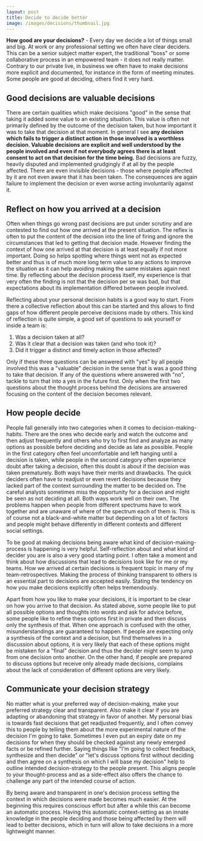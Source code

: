```yaml
---
layout: post
title: Decide to decide better
image: /images/decisions/thumbnail.jpg
---
```


**How good are your decisions?** - Every day we decide a lot of things small and big. At work or any professional setting we often have clear deciders. This can be a senior subject matter expert, the traditional "boss" or some collaborative process in an empowered team - it does not really matter. Contrary to our private live, in business we often have to make decisions more explicit and documented, for instance in the form of meeting minutes. Some people are good at deciding, others find it very hard.

## Good decisions are valuable decisions
 
There are certain qualities which make decisions "good" in the sense that taking it added some value to an existing situation. This value is often not primarily defined by the outcome of the decision taken, but how important it was to take that decision at that moment. In general I see **any decision which fails to trigger a distinct action in those involved is a worthless decision. Valuable decisions are explicit and well understood by the people involved and even if not everybody agrees there is at least consent to act on that decision for the time being.** Bad decisions are fuzzy, heavily disputed and implemented grudgingly if at all by the people affected. There are even invisible decisions - those where people affected by it are not even aware that it has been taken. The consequences are again failure to implement the decision or even worse acting involuntarily against it.

## Reflect on how you arrived at a decision

Often when things go wrong past decisions are put under scrutiny and are contested to find out how one arrived at the present situation. The reflex is often to put the content of the decision into the line of firing and ignore the circumstances that led to getting that decision made. However finding the context of how one arrived at that decision is at least equally if not more important.
Doing so helps spotting where things went not as expected better and thus is of much more long term value to any actions to improve the situation as it can help avoiding making the same mistakes again next time. By reflecting about the decision process itself, my experience is that very often the finding is not that the decision per se was bad, but that expectations about its implementation differed between people involved. 

Reflecting about your personal decision habits is a good way to start. From there a collective reflection about this can be started and this allows to find gaps of how different people perceive decisions made by others. This kind of reflection is quite simple, a good set of questions to ask yourself or inside a team is: 

1. Was a decision taken at all? 
1. Was it clear that a decision was taken (and who took it)? 
1. Did it trigger a distinct and timely action in those affected?

Only if these three questions can be answered with "yes" by all people involved this was a "valuable" decision in the sense that is was a good thing to take that decision. If any of the questions where answered with "no", tackle to turn that into a yes in the future first.
Only when the first two questions about the thought process behind the decisions are answered focusing on the content of the decision becomes relevant. 

## How people decide

People fall generally into two categories when it comes to decision-making-habits. There are the ones who decide early and watch the outcome and then adjust frequently and others who try to first find and analyze as many options as possible before deciding and decide as late as possible. People in the first category often feel uncomfortable and left hanging until a decision is taken, while people in the second category often experience doubt after taking a decision, often this doubt is about if the decision was taken prematurely. Both ways have their merits and drawbacks. The quick deciders often have to readjust or even revert decisions because they lacked part of the context surrounding the matter to be decided on. The careful analysts sometimes miss the opportunity for a decision and might be seen as not deciding at all. Both ways work well on their own. The problems happen when people from different spectrums have to work together and are unaware of where of the spectrum each of them is. This is of course not a black-and-white matter but depending on a lot of factors and people might behave differently in different contexts and different social settings.

To be good at making decisions being aware what kind of decision-making-process is happening is very helpful. Self-reflection about and what kind of decider you are is also a very good starting point. I often take a moment and think about how discussions that lead to decisions look like for me or my teams. How we arrived at certain decisions is frequent topic in many of my team-retrospectives.  Making the process of thinking transparent to others is an essential part to decisions are accepted easily. Stating the tendency on how you make decisions explicitly often helps tremendously. 

Apart from how you like to make your decisions, it is important to be clear on how you arrive to that decision. As stated above, some people like to put all possible options and thoughts into words and ask for advice before, some people like to refine these options first in private and then discuss only the synthesis of that. When one approach is confused with the other, misunderstandings are guaranteed to happen. If people are expecting only a synthesis of the context and a decision, but find themselves in a discussion about options, it is very likely that each of these options might be mistaken for a "final" decision and thus the decider might seem to jump from one decision onto another. On the other hand, if people are prepared to discuss options but receive only already made decisions, complains about the lack of consideration of different options are very likely. 

## Communicate your decision strategy 

No matter what is your preferred way of decision-making, make your preferred strategy clear and transparent. Also make it clear if you are adapting or abandoning that strategy in favor of another. My personal bias is towards fast decisions that get readjusted frequently, and I often convey this to people by telling them about the more experimental nature of the decision I'm going to take. Sometimes I even put an expiry date on my decisions for when they should be checked against any newly emerged facts or be refined further.
Saying things like "I'm going to collect feedback, synthesize and then decide" or "let's discuss options first without deciding and then agree on a synthesis on which I will base my decision" help to outline intended decision-strategy to the people present. This aligns people to your thought-process and as a side-effect also offers the chance to challenge any part of the intended course of action. 

By being aware and transparent in one's decision process setting the context in which decisions were made becomes much easier. At the beginning this requires conscious effort but after a while this can become an automatic process. Having this automatic context-setting as an innate knowledge in the people deciding and those being affected by them will lead to better decisions, which in turn will allow to take decisions in a more lightweight manner.
 
